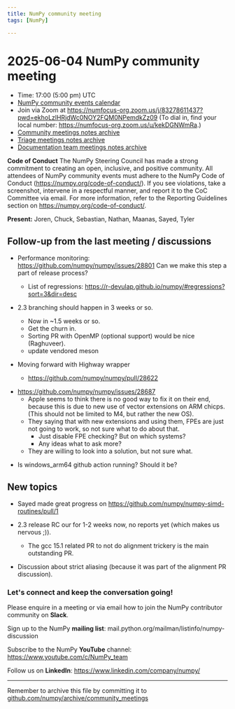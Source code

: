 ```yaml
---
title: NumPy community meeting
tags: [NumPy]

---
```


# 2025-06-04 NumPy community meeting

- Time: 17:00 (5:00 pm) UTC
- [NumPy community events calendar](https://scientific-python.org/calendars/)
- Join via Zoom at https://numfocus-org.zoom.us/j/83278611437?pwd=ekhoLzlHRjdWc0NOY2FQM0NPemdkZz09 (To dial in, find your local number: https://numfocus-org.zoom.us/u/kekDGNWmRa.)
- [Community meetings notes archive](https://github.com/numpy/archive/tree/main/community_meetings)
- [Triage meetings notes archive](https://github.com/numpy/archive/tree/master/triage_meetings)
- [Documentation team meetings notes archive](https://github.com/numpy/archive/tree/main/docs_team_meetings)

**Code of Conduct**
The NumPy Steering Council has made a strong commitment to creating an open, inclusive, and positive community. 
All attendees of NumPy community events must adhere to the NumPy Code of Conduct (https://numpy.org/code-of-conduct/). 
If you see violations, take a screenshot, intervene in a respectful manner, and report it to the CoC Committee via email. For more information, refer to the Reporting Guidelines section on https://numpy.org/code-of-conduct/.

**Present:** Joren, Chuck, Sebastian, Nathan, Maanas, Sayed, Tyler


## Follow-up from the last meeting / discussions

- Performance monitoring: https://github.com/numpy/numpy/issues/28801 Can we make this step a part of release process? 
    - List of regressions: https://r-devulap.github.io/numpy/#regressions?sort=3&dir=desc

- 2.3 branching should happen in 3 weeks or so.
  - Now in ~1.5 weeks or so.
  - Get the churn in.
  - Sorting PR with OpenMP (optional support) would be nice (Raghuveer).
  - update vendored meson

- Moving forward with Highway wrapper
  - https://github.com/numpy/numpy/pull/28622

* https://github.com/numpy/numpy/issues/28687
    * Apple seems to think there is no good way to fix it on their end, because this is due to new use of vector extensions on ARM chicps.  (This should not be limited to M4, but rather the new OS).
    * They saying that with new extensions and using them, FPEs are just not going to work, so not sure what to do about that.
        * Just disable FPE checking?  But on which systems?
        * Any ideas what to ask more?
    * They are willing to look into a solution, but not sure what.

- Is windows_arm64 github action running? Should it be?


## New topics

- Sayed made great progress on https://github.com/numpy/numpy-simd-routines/pull/1

- 2.3 release RC our for 1-2 weeks now, no reports yet (which makes us nervous ;)).
  - The gcc 15.1 related PR to not do alignment trickery is the main outstanding PR.

- Discussion about strict aliasing (because it was part of the alignment PR discussion).



### Let's connect and keep the conversation going!

Please enquire in a meeting or via email how to join the NumPy contributor community on **Slack**.

Sign up to the NumPy **mailing list**: mail.python.org/mailman/listinfo/numpy-discussion

Subscribe to the NumPy **YouTube** channel: https://www.youtube.com/c/NumPy_team

Follow us on **LinkedIn**: https://www.linkedin.com/company/numpy/

---
Remember to archive this file by committing it to [github.com/numpy/archive/community_meetings](https://github.com/numpy/archive/tree/main/community_meetings)
